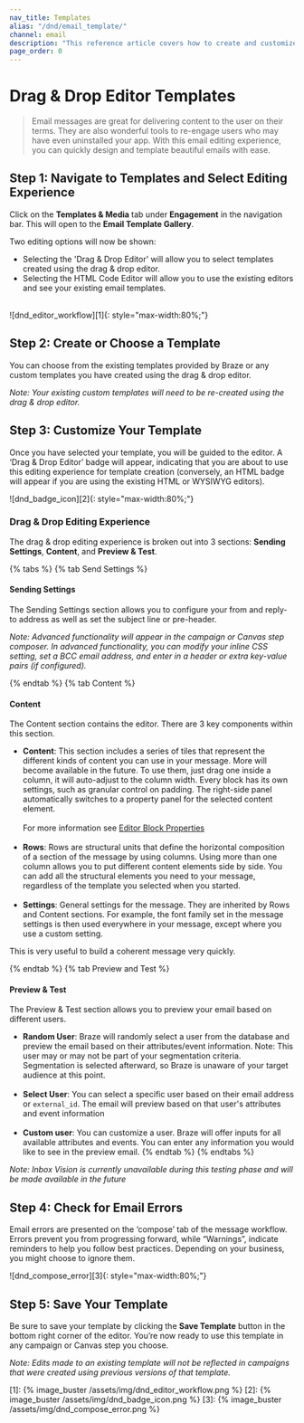```yaml
---
nav_title: Templates
alias: "/dnd/email_template/"
channel: email
description: "This reference article covers how to create and customize Drag & Drop email templates."
page_order: 0
---
```


# Drag & Drop Editor Templates

> Email messages are great for delivering content to the user on their terms. They are also wonderful tools to re-engage users who may have even uninstalled your app. With this email editing experience, you can quickly design and template beautiful emails with ease.

## Step 1: Navigate to Templates and Select Editing Experience
Click on the __Templates & Media__ tab under __Engagement__ in the navigation bar. This will open to the __Email Template Gallery__.

Two editing options will now be shown:
- Selecting the 'Drag & Drop Editor' will allow you to select templates created using the drag & drop editor.
- Selecting the HTML Code Editor will allow you to use the existing editors and see your existing email templates.<br><br>

![dnd_editor_workflow][1]{: style="max-width:80%;"}

## Step 2: Create or Choose a Template

You can choose from the existing templates provided by Braze or any custom templates you have created using the drag & drop editor.

_Note: Your existing custom templates will need to be re-created using the drag & drop editor._

## Step 3: Customize Your Template

Once you have selected your template, you will be guided to the editor. A ‘Drag & Drop Editor’ badge will appear, indicating that you are about to use this editing experience for template creation (conversely, an HTML badge will appear if you are using the existing HTML or WYSIWYG editors).

![dnd_badge_icon][2]{: style="max-width:80%;"}

### Drag & Drop Editing Experience

The drag & drop editing experience is broken out into 3 sections: __Sending Settings__, __Content__, and __Preview & Test__.

{% tabs %}
{% tab Send Settings %}
#### __Sending Settings__
The Sending Settings section allows you to configure your from and reply-to address as well as set the subject line or pre-header. 

_Note: Advanced functionality will appear in the campaign or Canvas step composer. In advanced functionality, you can modify your inline CSS setting, set a BCC email address, and enter in a header or extra key-value pairs (if configured)._

{% endtab %}
{% tab Content %}

#### __Content__
The Content section contains the editor. There are 3 key components within this section.

- __Content__: This section includes a series of tiles that represent the different kinds of content you can use in your message. More will become available in the future. To use them, just drag one inside a column, it will auto-adjust to the column width. Every block has its own settings, such as granular control on padding. The right-side panel automatically switches to a property panel for the selected content element.<br><br> For more information see [Editor Block Properties]({{site.baseurl}}/dnd/editor_blocks/)<br><br>
- __Rows__: Rows are structural units that define the horizontal composition of a section of the message by using columns. Using more than one column allows you to put different content elements side by side. You can add all the structural elements you need to your message, regardless of the template you selected when you started.<br><br>
- __Settings__: General settings for the message. They are inherited by Rows and Content sections. For example, the font family set in the message settings is then used everywhere in your message, except where you use a custom setting.

This is very useful to build a coherent message very quickly.

{% endtab %}
{% tab Preview and Test %}

#### __Preview & Test__
The Preview & Test section allows you to preview your email based on different users.

- __Random User__: Braze will randomly select a user from the database and preview the email based on their attributes/event information.
Note: This user may or may not be part of your segmentation criteria. Segmentation is selected afterward, so Braze is unaware of your target audience at this point.<br><br>
- __Select User__: You can select a specific user based on their email address or `external_id`. The email will preview based on that user's attributes and event information<br><br>
- __Custom user__: You can customize a user. Braze will offer inputs for all available attributes and events. You can enter any information you would like to see in the preview email.
{% endtab %}
{% endtabs %}

_Note: Inbox Vision is currently unavailable during this testing phase and will be made available in the future_

## Step 4: Check for Email Errors
Email errors are presented on the ‘compose’ tab of the message workflow. Errors prevent you from progressing forward, while “Warnings”, indicate reminders to help you follow best practices. Depending on your business, you might choose to ignore them.

![dnd_compose_error][3]{: style="max-width:80%;"}

## Step 5: Save Your Template
Be sure to save your template by clicking the __Save Template__ button in the bottom right corner of the editor. You’re now ready to use this template in any campaign or Canvas step you choose.

_Note: Edits made to an existing template will not be reflected in campaigns that were created using previous versions of that template._

[1]: {% image_buster /assets/img/dnd_editor_workflow.png %}
[2]: {% image_buster /assets/img/dnd_badge_icon.png %}
[3]: {% image_buster /assets/img/dnd_compose_error.png %}
